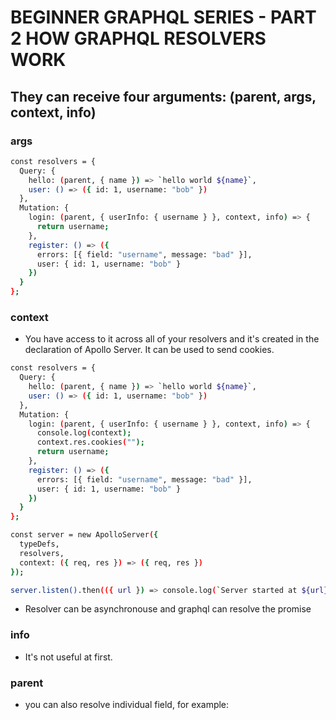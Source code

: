 # BEGINNER GRAPHQL SERIES - PART 2 HOW GRAPHQL RESOLVERS WORK

## They can receive four arguments: (parent, args, context, info)

### args

```bash
const resolvers = {
  Query: {
    hello: (parent, { name }) => `hello world ${name}`,
    user: () => ({ id: 1, username: "bob" })
  },
  Mutation: {
    login: (parent, { userInfo: { username } }, context, info) => {
      return username;
    },
    register: () => ({
      errors: [{ field: "username", message: "bad" }],
      user: { id: 1, username: "bob" }
    })
  }
};
```

### context

* You have access to it across all of your resolvers and it's created in the declaration of Apollo Server. It can be used to send cookies.

```bash
const resolvers = {
  Query: {
    hello: (parent, { name }) => `hello world ${name}`,
    user: () => ({ id: 1, username: "bob" })
  },
  Mutation: {
    login: (parent, { userInfo: { username } }, context, info) => {
      console.log(context);
      context.res.cookies("");
      return username;
    },
    register: () => ({
      errors: [{ field: "username", message: "bad" }],
      user: { id: 1, username: "bob" }
    })
  }
};

const server = new ApolloServer({
  typeDefs,
  resolvers,
  context: ({ req, res }) => ({ req, res })
});

server.listen().then(({ url }) => console.log(`Server started at ${url}`));
```

* Resolver can be asynchronouse and graphql can resolve the promise

### info

* It's not useful at first.

### parent

* you can also resolve individual field, for example: